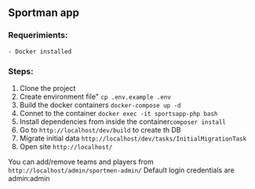 ## Sportman app

### Requerimients:

    - Docker installed

### Steps:

1. Clone the project
2. Create environment file" `cp .env.example .env`
3. Build the docker containers `docker-compose up -d`
4. Connet to the container `docker exec -it sportsapp-php bash`
5. Install dependencies from inside the container`composer install`
6. Go to `http://localhost/dev/build` to create th DB
7. Migrate initial data `http://localhost/dev/tasks/InitialMigrationTask`
8. Open site `http://localhost/`

You can add/remove teams and players from `http://localhost/admin/sportmen-admin/`
Default login credentials are admin:admin
